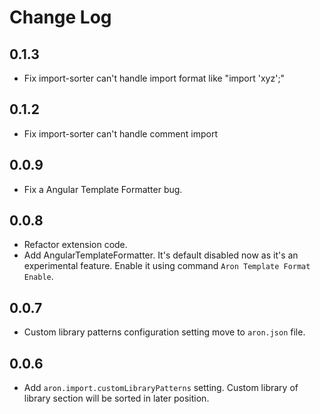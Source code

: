# Change Log

## 0.1.3
- Fix import-sorter can't handle import format like "import 'xyz';"

## 0.1.2
- Fix import-sorter can't handle comment import

## 0.0.9

- Fix a Angular Template Formatter bug.

## 0.0.8
- Refactor extension code.
- Add AngularTemplateFormatter. It's default disabled now as it's an experimental feature. Enable it using command `Aron Template Format Enable`.

## 0.0.7
- Custom library patterns configuration setting move to `aron.json` file.

## 0.0.6
- Add `aron.import.customLibraryPatterns` setting. Custom library of library section will be sorted in later position.
